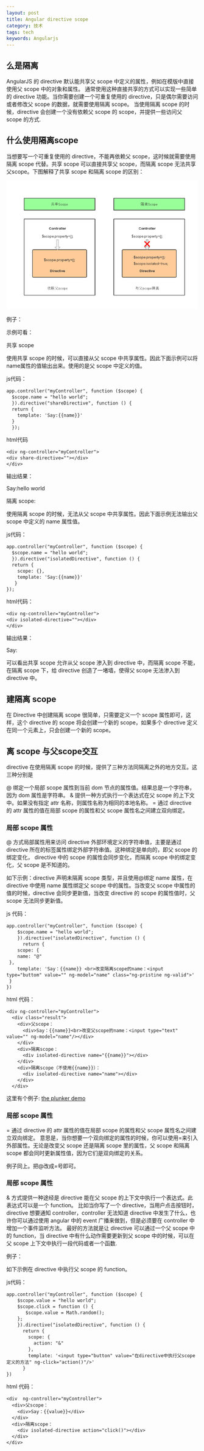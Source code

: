 ```yaml
---
layout: post
title: Angular directive scope
category: 技术
tags: tech
keywords: Angularjs
---
```


## 么是隔离

   AngularJS 的 directive 默认能共享父 scope 中定义的属性，例如在模版中直接使用父 scope 中的对象和属性。
通常使用这种直接共享的方式可以实现一些简单的 directive 功能。当你需要创建一个可重复使用的 directive，只是偶尔需要访问或者修改父 scope 的数据，就需要使用隔离 scope。
当使用隔离 scope 的时候，directive 会创建一个没有依赖父 scope 的 scope，并提供一些访问父 scope 的方式.

## 什么使用隔离scope

   当想要写一个可重复使用的 directive，不能再依赖父 scope，这时候就需要使用隔离 scope 代替。共享 scope 可以直接共享父 scope，而隔离 scope 无法共享父scope。下图解释了共享 scope 和隔离 scope 的区别：


![1](/public/img/posts/scope.png)

例子：

示例可看：

共享 scope

使用共享 scope 的时候，可以直接从父 scope 中共享属性。因此下面示例可以将name属性的值输出出来。使用的是父 scope 中定义的值。

js代码：

```
app.controller("myController", function ($scope) {
  $scope.name = "hello world";
  }).directive("shareDirective", function () {
  return {
    template: 'Say:{{name}}'
  }
  });
```

html代码

```
<div ng-controller="myController">
<div share-directive=""></div>
</div>
```

输出结果：

Say:hello world

隔离 scope:

使用隔离 scope 的时候，无法从父 scope 中共享属性。因此下面示例无法输出父 scope 中定义的 name 属性值。

js代码：

```
app.controller("myController", function ($scope) {
  $scope.name = "hello world";
  }).directive("isolatedDirective", function () {
  return {
    scope: {},
    template: 'Say:{{name}}'
   }
});
```
html代码：

```
<div ng-controller="myController">
<div isolated-directive=""></div>
</div>
```

输出结果：

Say:

可以看出共享 scope 允许从父 scope 渗入到 directive 中，而隔离 scope 不能，在隔离 scope 下，给 directive 创造了一堵墙，使得父 scope 无法渗入到 directive 中。

## 建隔离 scope

在 Directive 中创建隔离 scope 很简单，只需要定义一个 scope 属性即可，这样，这个 directive 的 scope 将会创建一个新的 scope，如果多个 directive 定义在同一个元素上，只会创建一个新的 scope。

## 离 scope 与父scope交互

directive 在使用隔离 scope 的时候，提供了三种方法同隔离之外的地方交互。这三种分别是

@ 绑定一个局部 scope 属性到当前 dom 节点的属性值。结果总是一个字符串，因为 dom 属性是字符串。
& 提供一种方式执行一个表达式在父 scope 的上下文中。如果没有指定 attr 名称，则属性名称为相同的本地名称。
= 通过 directive 的 attr 属性的值在局部 scope 的属性和父 scope 属性名之间建立双向绑定。

###  局部 scope 属性

@ 方式局部属性用来访问 directive 外部环境定义的字符串值，主要是通过 directive 所在的标签属性绑定外部字符串值。这种绑定是单向的，即父 scope 的绑定变化，
directive 中的 scope 的属性会同步变化，而隔离 scope 中的绑定变化，父 scope 是不知道的。

如下示例：directive 声明未隔离 scope 类型，并且使用@绑定 name 属性，在 directive 中使用 name 属性绑定父 scope 中的属性。当改变父 scope 中属性的值的时候，directive 会同步更新值，当改变 directive 的 scope 的属性值时，父 scope 无法同步更新值。

js 代码：

```
app.controller("myController", function ($scope) {
    $scope.name = "hello world";
    }).directive("isolatedDirective", function () {
      return {
    scope: {
    name: "@"
 },
    template: 'Say：{{name}} <br>改变隔离scope的name：<input type="buttom" value="" ng-model="name" class="ng-pristine ng-valid">'
 }
})
```
html 代码：

```
<div ng-controller="myController">
  <div class="result">
    <div>父scope：
      <div>Say：{{name}}<br>改变父scope的name：<input type="text" value="" ng-model="name"/></div>
    </div>
    <div>隔离scope：
      <div isolated-directive name="{{name}}"></div>
    </div>
    <div>隔离scope（不使用{{name}}）：
      <div isolated-directive name="name"></div>
    </div>
  </div>
```

这里有个例子:
[the plunker demo](http://plnkr.co/edit/0vwa72InAuAACTBKykAa)

###  局部 scope 属性

= 通过 directive 的 attr 属性的值在局部 scope 的属性和父 scope 属性名之间建立双向绑定。
意思是，当你想要一个双向绑定的属性的时候，你可以使用=来引入外部属性。无论是改变父 scope 还是隔离 scope 里的属性，父 scope 和隔离 scope 都会同时更新属性值，因为它们是双向绑定的关系。

例子同上。把@改成=号即可。

###  局部 scope 属性

& 方式提供一种途经是 directive 能在父 scope 的上下文中执行一个表达式。此表达式可以是一个 function。
比如当你写了一个 directive，当用户点击按钮时，directive 想要通知 controller，controller 无法知道 directive 中发生了什么，也许你可以通过使用 angular 中的 event 广播来做到，但是必须要在 controller 中增加一个事件监听方法。
最好的方法就是让 directive 可以通过一个父 scope 中的 function，当 directive 中有什么动作需要更新到父 scope 中的时候，可以在父 scope 上下文中执行一段代码或者一个函数.

例子：

如下示例在 directive 中执行父 scope 的 function。

js代码：

```
app.controller("myController", function ($scope) {
    $scope.value = "hello world";
    $scope.click = function () {
       $scope.value = Math.random();
    };
    }).directive("isolatedDirective", function () {
      return {
        scope: {
          action: "&"
        },
        template: '<input type="button" value="在directive中执行父scope定义的方法" ng-click="action()"/>'
      }
})
```

html 代码：

```
<div  ng-controller="myController">
  <div>父scope：
    <div>Say：{{value}}</div>
  </div>
  <div>隔离scope：
    <div isolated-directive action="click()"></div>
  </div>
</div>
```


